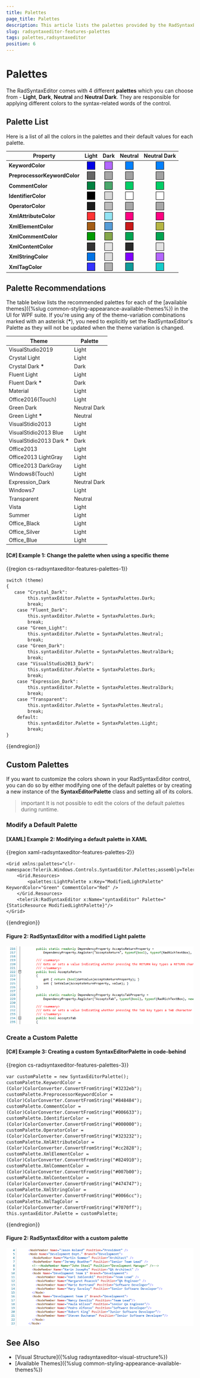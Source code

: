```yaml
---
title: Palettes
page_title: Palettes
description: This article lists the palettes provided by the RadSyntaxEditor control.
slug: radsyntaxeditor-features-palettes
tags: palettes,radsyntaxeditor
position: 6
---
```


# Palettes

<style>
.palette-color {
	width:20px;
	height:20px;
	margin: auto;
	border: 1px solid black;
}

/* KeywordColor */
.keywordColor-light{
	background: #0000E6;
}
.keywordColor-dark{
	background: #B266FF;
}
.keywordColor-neutral{
	background: #0080FF;
}
.keywordColor-neutral-dark{
	background: #0080FF;
}
/* PreprocessorKeywordColor */
.preprocessorKeywordColor-light{
	background: #666666;
}
.preprocessorKeywordColor-dark{
	background: #A6A6A6;
}
.preprocessorKeywordColor-neutral{
	background: #A2A2A2;
}
.preprocessorKeywordColor-neutral-dark{
	background: #A2A2A2;
}
/* CommentColor */
.commentColor-light{
	background: #008040;
}
.commentColor-dark{
	background: #4AA66B;
}
.commentColor-neutral{
	background: #00CD66;
}
.commentColor-neutral-dark{
	background: #00CD66;
}
/* IdentifierColor */
.identifierColor-light{
	background: #000000;
}
.identifierColor-dark{
	background: #D7D7D7;
}
.identifierColor-neutral{
	background: #FFFFFF;
}
.identifierColor-neutral-dark{
	background: #FFFFFF;
}
/* OperatorColor */
.operatorColor-light{
	background: #1C1C1C;
}
.operatorColor-dark{
	background: #BCBCBC;
}
.operatorColor-neutral{
	background: #A8A8A8;
}
.operatorColor-neutral-dark{
	background: #A8A8A8;
}
/* XmlAttributeColor */
.xmlAttributeColor-light{
	background: #FF3333;
}
.xmlAttributeColor-dark{
	background: #92E3F4;
}
.xmlAttributeColor-neutral{
	background: #FF0080;
}
.xmlAttributeColor-neutral-dark{
	background: #FF0080;
}
/* XmlElementColor */
.xmlElementColor-light{
	background: #A35C15;
}
.xmlElementColor-dark{
	background: #569CD6;
}
.xmlElementColor-neutral{
	background: #C91919;
}
.xmlElementColor-neutral-dark{
	background: #B5B543;
}
/* XmlCommentColor */
.xmlCommentColor-light{
	background: #009A00;
}
.xmlCommentColor-dark{
	background: #85A64A;
}
.xmlCommentColor-neutral{
	background: #00A451;
}
.xmlCommentColor-neutral-dark{
	background: #00A451;
}
/* XmlContentColor */
.xmlContentColor-light{
	background: #333333;
}
.xmlContentColor-dark{
	background: #E2E2E2;
}
.xmlContentColor-neutral{
	background: #292929;
}
.xmlContentColor-neutral-dark{
	background: #E2E2E2;
}
/* XmlStringColor */
.xmlStringColor-light{
	background: #0073E5;
}
.xmlStringColor-dark{
	background: #DCDCDC;
}
.xmlStringColor-neutral{
	background: #8000FF;
}
.xmlStringColor-neutral-dark{
	background: #B266FF;
}
/* XmlTagColor */
.xmlTagColor-light{
	background: #3333FF;
}
.xmlTagColor-dark{
	background: #B1B1B1;
}
.xmlTagColor-neutral{
	background: #0F9998;
}
.xmlTagColor-neutral-dark{
	background: #14CCCB;
}

article table
{
    table-layout: auto;
}
</style>

The RadSyntaxEditor comes with 4 different **palettes** which you can choose from - **Light**, **Dark**, **Neutral** and **Neutral Dark**. They are responsible for applying different colors to the syntax-related words of the control.

## Palette List

Here is a list of all the colors in the palettes and their default values for each palette.

|Property|Light|Dark|Neutral|Neutral Dark|
|---|:---:|:---:|:---:|:---:|
|**KeywordColor**|<div class="palette-color keywordColor-light" color:></div>|<div class="palette-color keywordColor-dark" color:></div>|<div class="palette-color keywordColor-neutral" color:></div>|<div class="palette-color keywordColor-neutral-dark" color:></div>|
|**PreprocessorKeywordColor**|<div class="palette-color preprocessorKeywordColor-light" color:></div>|<div class="palette-color preprocessorKeywordColor-dark" color:></div>|<div class="palette-color preprocessorKeywordColor-neutral" color:></div>|<div class="palette-color preprocessorKeywordColor-neutral-dark" color:></div>|
|**CommentColor**|<div class="palette-color commentColor-light" color:></div>|<div class="palette-color commentColor-dark" color:></div>|<div class="palette-color commentColor-neutral" color:></div>|<div class="palette-color commentColor-neutral-dark" color:></div>|
|**IdentifierColor**|<div class="palette-color identifierColor-light" color:></div>|<div class="palette-color identifierColor-dark" color:></div>|<div class="palette-color identifierColor-neutral" color:></div>|<div class="palette-color identifierColor-neutral-dark" color:></div>|
|**OperatorColor**|<div class="palette-color operatorColor-light" color:></div>|<div class="palette-color operatorColor-dark" color:></div>|<div class="palette-color operatorColor-neutral" color:></div>|<div class="palette-color operatorColor-neutral-dark" color:></div>|
|**XmlAttributeColor**|<div class="palette-color xmlAttributeColor-light" color:></div>|<div class="palette-color xmlAttributeColor-dark" color:></div>|<div class="palette-color xmlAttributeColor-neutral" color:></div>|<div class="palette-color xmlAttributeColor-neutral-dark" color:></div>|
|**XmlElementColor**|<div class="palette-color xmlElementColor-light" color:></div>|<div class="palette-color xmlElementColor-dark" color:></div>|<div class="palette-color xmlElementColor-neutral" color:></div>|<div class="palette-color xmlElementColor-neutral-dark" color:></div>|
|**XmlCommentColor**|<div class="palette-color xmlCommentColor-light" color:></div>|<div class="palette-color xmlCommentColor-dark" color:></div>|<div class="palette-color xmlCommentColor-neutral" color:></div>|<div class="palette-color xmlCommentColor-neutral-dark" color:></div>|
|**XmlContentColor**|<div class="palette-color xmlContentColor-light" color:></div>|<div class="palette-color xmlContentColor-dark" color:></div>|<div class="palette-color xmlContentColor-neutral" color:></div>|<div class="palette-color xmlContentColor-neutral-dark" color:></div>|
|**XmlStringColor**|<div class="palette-color xmlStringColor-light" color:></div>|<div class="palette-color xmlStringColor-dark" color:></div>|<div class="palette-color xmlStringColor-neutral" color:></div>|<div class="palette-color xmlStringColor-neutral-dark" color:></div>|
|**XmlTagColor**|<div class="palette-color xmlTagColor-light" color:></div>|<div class="palette-color xmlTagColor-dark" color:></div>|<div class="palette-color xmlTagColor-neutral" color:></div>|<div class="palette-color xmlTagColor-neutral-dark" color:></div>|

## Palette Recommendations

The table below lists the recommended palettes for each of the [available themes]({%slug common-styling-appearance-available-themes%}) in the UI for WPF suite. If you're using any of the theme-variation combinations marked with an asterisk (__*__), you need to explicitly set the RadSyntaxEditor's Palette as they will not be updated when the theme variation is changed.

|Theme|Palette|
|---|---|
|VisualStudio2019|Light|
|Crystal Light|Light|
|Crystal Dark __*__|Dark|
|Fluent Light|Light|
|Fluent Dark __*__|Dark|
|Material|Light|
|Office2016(Touch)|Light|
|Green Dark|Neutral Dark|
|Green Light __*__|Neutral|
|VisualStidio2013|Light|
|VisualStidio2013 Blue|Light|
|VisualStidio2013 Dark __*__|Dark|
|Office2013|Light|
|Office2013 LightGray|Light|
|Office2013 DarkGray|Light|
|Windows8(Touch)|Light|
|Expression_Dark|Neutral Dark|
|Windows7|Light|
|Transparent|Neutral|
|Vista|Light|
|Summer|Light|
|Office_Black|Light|
|Office_Silver|Light|
|Office_Blue|Light|

#### __[C#] Example 1: Change the palette when using a specific theme__
{{region cs-radsyntaxeditor-features-palettes-1}}
    
    switch (theme)
    {
       case "Crystal_Dark":
			this.syntaxEditor.Palette = SyntaxPalettes.Dark;
			break;
		case "Fluent_Dark":
			this.syntaxEditor.Palette = SyntaxPalettes.Dark;
			break;
		case "Green_Light":
			this.syntaxEditor.Palette = SyntaxPalettes.Neutral;
			break;
		case "Green_Dark":
			this.syntaxEditor.Palette = SyntaxPalettes.NeutralDark;
			break;
		case "VisualStudio2013_Dark":
			this.syntaxEditor.Palette = SyntaxPalettes.Dark;
			break;
		case "Expression_Dark":
			this.syntaxEditor.Palette = SyntaxPalettes.NeutralDark;
			break;
		case "Transparent":
			this.syntaxEditor.Palette = SyntaxPalettes.Neutral;
			break;
		default:
			this.syntaxEditor.Palette = SyntaxPalettes.Light;
			break;
    }
{{endregion}}

## Custom Palettes

If you want to customize the colors shown in your RadSyntaxEditor control, you can do so by either modifying one of the default palettes or by creating a new instance of the **SyntaxEditorPalette** class and setting all of its colors.

>important It is not possible to edit the colors of the default palettes during runtime.

### Modify a Default Palette

#### __[XAML] Example 2: Modifying a default palette in XAML__
{{region xaml-radsyntaxeditor-features-palettes-2}}
    
    <Grid xmlns:palettes="clr-namespace:Telerik.Windows.Controls.SyntaxEditor.Palettes;assembly=Telerik.Windows.Controls.SyntaxEditor">
        <Grid.Resources>
            <palettes:LightPalette x:Key="ModifiedLightPalette" KeywordColor="Green" CommentColor="Red" />
        </Grid.Resources>
        <telerik:RadSyntaxEditor x:Name="syntaxEditor" Palette="{StaticResource ModifiedLightPalette}"/>
    </Grid>
{{endregion}}

#### Figure 2: RadSyntaxEditor with a modified Light palette
![RadSyntaxEditor with a modified Light palette](images/syntaxeditor-modified-palette.png)

### Create a Custom Palette

#### __[C#] Example 3: Creating a custom SyntaxEditorPalette in code-behind__
{{region cs-radsyntaxeditor-features-palettes-3}}
    
    var customPalette = new SyntaxEditorPalette();
    customPalette.KeywordColor = (Color)ColorConverter.ConvertFromString("#3232eb");
    customPalette.PreprocessorKeywordColor = (Color)ColorConverter.ConvertFromString("#848484");
    customPalette.CommentColor = (Color)ColorConverter.ConvertFromString("#006633");
    customPalette.IdentifierColor = (Color)ColorConverter.ConvertFromString("#000000");
    customPalette.OperatorColor = (Color)ColorConverter.ConvertFromString("#323232");
    customPalette.XmlAttributeColor = (Color)ColorConverter.ConvertFromString("#cc2828");
    customPalette.XmlElementColor = (Color)ColorConverter.ConvertFromString("#824910");
    customPalette.XmlCommentColor = (Color)ColorConverter.ConvertFromString("#007b00");
    customPalette.XmlContentColor = (Color)ColorConverter.ConvertFromString("#474747");
    customPalette.XmlStringColor = (Color)ColorConverter.ConvertFromString("#0066cc");
    customPalette.XmlTagColor = (Color)ColorConverter.ConvertFromString("#7070ff");
    this.syntaxEditor.Palette = customPalette;
{{endregion}}

#### Figure 2: RadSyntaxEditor with a custom palette
![RadSyntaxEditor with a custom palette](images/syntaxeditor-custom-palette.png)

## See Also

* [Visual Structure]({%slug radsyntaxeditor-visual-structure%})
* [Available Themes]({%slug common-styling-appearance-available-themes%})
